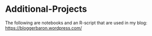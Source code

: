 # Additional-Projects

The following are notebooks and an R-script that are used in my blog: https://bloggerbaron.wordpress.com/
